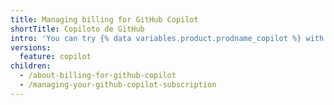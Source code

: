 ```yaml
---
title: Managing billing for GitHub Copilot
shortTitle: Copiloto de GitHub
intro: 'You can try {% data variables.product.prodname_copilot %} with a free trial before starting your subscription, and modify or cancel your subscription at any time.'
versions:
  feature: copilot
children:
  - /about-billing-for-github-copilot
  - /managing-your-github-copilot-subscription
---
```


